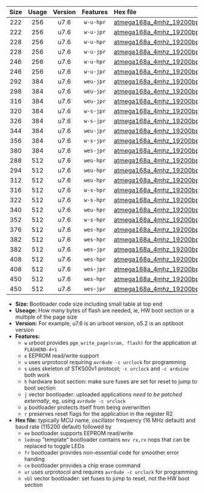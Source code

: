 |Size|Usage|Version|Features|Hex file|
|:-:|:-:|:-:|:-:|:--|
|222|256|u7.6|`w-u-hpr`|[atmega168a_4mhz_19200bps_ur.hex](https://raw.githubusercontent.com/stefanrueger/urboot/main//atmega168a_4mhz_19200bps_ur.hex)|
|222|256|u7.6|`w-u-jpr`|[atmega168a_4mhz_19200bps_ur_vbl.hex](https://raw.githubusercontent.com/stefanrueger/urboot/main//atmega168a_4mhz_19200bps_ur_vbl.hex)|
|228|256|u7.6|`w-u-hpr`|[atmega168a_4mhz_19200bps_lednop_ur.hex](https://raw.githubusercontent.com/stefanrueger/urboot/main//atmega168a_4mhz_19200bps_lednop_ur.hex)|
|228|256|u7.6|`w-u-jpr`|[atmega168a_4mhz_19200bps_lednop_ur_vbl.hex](https://raw.githubusercontent.com/stefanrueger/urboot/main//atmega168a_4mhz_19200bps_lednop_ur_vbl.hex)|
|246|256|u7.6|`w-u-hpr`|[atmega168a_4mhz_19200bps_lednop_fr_ur.hex](https://raw.githubusercontent.com/stefanrueger/urboot/main//atmega168a_4mhz_19200bps_lednop_fr_ur.hex)|
|246|256|u7.6|`w-u-jpr`|[atmega168a_4mhz_19200bps_lednop_fr_ur_vbl.hex](https://raw.githubusercontent.com/stefanrueger/urboot/main//atmega168a_4mhz_19200bps_lednop_fr_ur_vbl.hex)|
|292|384|u7.6|`weu-jpr`|[atmega168a_4mhz_19200bps_ee_ur_vbl.hex](https://raw.githubusercontent.com/stefanrueger/urboot/main//atmega168a_4mhz_19200bps_ee_ur_vbl.hex)|
|298|384|u7.6|`weu-jpr`|[atmega168a_4mhz_19200bps_ee_lednop_ur_vbl.hex](https://raw.githubusercontent.com/stefanrueger/urboot/main//atmega168a_4mhz_19200bps_ee_lednop_ur_vbl.hex)|
|316|384|u7.6|`weu-jpr`|[atmega168a_4mhz_19200bps_ee_lednop_fr_ur_vbl.hex](https://raw.githubusercontent.com/stefanrueger/urboot/main//atmega168a_4mhz_19200bps_ee_lednop_fr_ur_vbl.hex)|
|320|384|u7.6|`w-s-jpr`|[atmega168a_4mhz_19200bps_vbl.hex](https://raw.githubusercontent.com/stefanrueger/urboot/main//atmega168a_4mhz_19200bps_vbl.hex)|
|326|384|u7.6|`w-s-jpr`|[atmega168a_4mhz_19200bps_lednop_vbl.hex](https://raw.githubusercontent.com/stefanrueger/urboot/main//atmega168a_4mhz_19200bps_lednop_vbl.hex)|
|344|384|u7.6|`weu-jpr`|[atmega168a_4mhz_19200bps_ee_lednop_fr_ce_ur_vbl.hex](https://raw.githubusercontent.com/stefanrueger/urboot/main//atmega168a_4mhz_19200bps_ee_lednop_fr_ce_ur_vbl.hex)|
|356|384|u7.6|`w-s-jpr`|[atmega168a_4mhz_19200bps_lednop_fr_vbl.hex](https://raw.githubusercontent.com/stefanrueger/urboot/main//atmega168a_4mhz_19200bps_lednop_fr_vbl.hex)|
|380|384|u7.6|`wes-jpr`|[atmega168a_4mhz_19200bps_ee_vbl.hex](https://raw.githubusercontent.com/stefanrueger/urboot/main//atmega168a_4mhz_19200bps_ee_vbl.hex)|
|288|512|u7.6|`weu-hpr`|[atmega168a_4mhz_19200bps_ee_ur.hex](https://raw.githubusercontent.com/stefanrueger/urboot/main//atmega168a_4mhz_19200bps_ee_ur.hex)|
|294|512|u7.6|`weu-hpr`|[atmega168a_4mhz_19200bps_ee_lednop_ur.hex](https://raw.githubusercontent.com/stefanrueger/urboot/main//atmega168a_4mhz_19200bps_ee_lednop_ur.hex)|
|312|512|u7.6|`weu-hpr`|[atmega168a_4mhz_19200bps_ee_lednop_fr_ur.hex](https://raw.githubusercontent.com/stefanrueger/urboot/main//atmega168a_4mhz_19200bps_ee_lednop_fr_ur.hex)|
|316|512|u7.6|`w-s-hpr`|[atmega168a_4mhz_19200bps.hex](https://raw.githubusercontent.com/stefanrueger/urboot/main//atmega168a_4mhz_19200bps.hex)|
|322|512|u7.6|`w-s-hpr`|[atmega168a_4mhz_19200bps_lednop.hex](https://raw.githubusercontent.com/stefanrueger/urboot/main//atmega168a_4mhz_19200bps_lednop.hex)|
|340|512|u7.6|`weu-hpr`|[atmega168a_4mhz_19200bps_ee_lednop_fr_ce_ur.hex](https://raw.githubusercontent.com/stefanrueger/urboot/main//atmega168a_4mhz_19200bps_ee_lednop_fr_ce_ur.hex)|
|352|512|u7.6|`w-s-hpr`|[atmega168a_4mhz_19200bps_lednop_fr.hex](https://raw.githubusercontent.com/stefanrueger/urboot/main//atmega168a_4mhz_19200bps_lednop_fr.hex)|
|376|512|u7.6|`wes-hpr`|[atmega168a_4mhz_19200bps_ee.hex](https://raw.githubusercontent.com/stefanrueger/urboot/main//atmega168a_4mhz_19200bps_ee.hex)|
|382|512|u7.6|`wes-hpr`|[atmega168a_4mhz_19200bps_ee_lednop.hex](https://raw.githubusercontent.com/stefanrueger/urboot/main//atmega168a_4mhz_19200bps_ee_lednop.hex)|
|382|512|u7.6|`wes-jpr`|[atmega168a_4mhz_19200bps_ee_lednop_vbl.hex](https://raw.githubusercontent.com/stefanrueger/urboot/main//atmega168a_4mhz_19200bps_ee_lednop_vbl.hex)|
|408|512|u7.6|`wes-hpr`|[atmega168a_4mhz_19200bps_ee_lednop_fr.hex](https://raw.githubusercontent.com/stefanrueger/urboot/main//atmega168a_4mhz_19200bps_ee_lednop_fr.hex)|
|408|512|u7.6|`wes-jpr`|[atmega168a_4mhz_19200bps_ee_lednop_fr_vbl.hex](https://raw.githubusercontent.com/stefanrueger/urboot/main//atmega168a_4mhz_19200bps_ee_lednop_fr_vbl.hex)|
|450|512|u7.6|`wes-hpr`|[atmega168a_4mhz_19200bps_ee_lednop_fr_ce.hex](https://raw.githubusercontent.com/stefanrueger/urboot/main//atmega168a_4mhz_19200bps_ee_lednop_fr_ce.hex)|
|450|512|u7.6|`wes-jpr`|[atmega168a_4mhz_19200bps_ee_lednop_fr_ce_vbl.hex](https://raw.githubusercontent.com/stefanrueger/urboot/main//atmega168a_4mhz_19200bps_ee_lednop_fr_ce_vbl.hex)|

- **Size:** Bootloader code size including small table at top end
- **Useage:** How many bytes of flash are needed, ie, HW boot section or a multiple of the page size
- **Version:** For example, u7.6 is an urboot version, o5.2 is an optiboot version
- **Features:**
  + `w` urboot provides `pgm_write_page(sram, flash)` for the application at `FLASHEND-4+1`
  + `e` EEPROM read/write support
  + `u` uses urprotocol requiring `avrdude -c urclock` for programming
  + `s` uses skeleton of STK500v1 protocol; `-c urclock` and `-c arduino` both work
  + `h` hardware boot section: make sure fuses are set for reset to jump to boot section
  + `j` vector bootloader: uploaded applications *need to be patched externally*, eg, using `avrdude -c urclock`
  + `p` bootloader protects itself from being overwritten
  + `r` preserves reset flags for the application in the register R2
- **Hex file:** typically MCU name, oscillator frequency (16 MHz default) and baud rate (115200 default) followed by
  + `ee` bootloader supports EEPROM read/write
  + `lednop` "template" bootloader contains `mov rx,rx` nops that can be replaced to toggle LEDs
  + `fr` bootloader provides non-essential code for smoother error handing
  + `ce` bootloader provides a chip erase command
  + `ur` uses urprotocol and requires `avrdude -c urclock` for programming
  + `vbl` vector bootloader: set fuses to jump to reset, not the HW boot section
